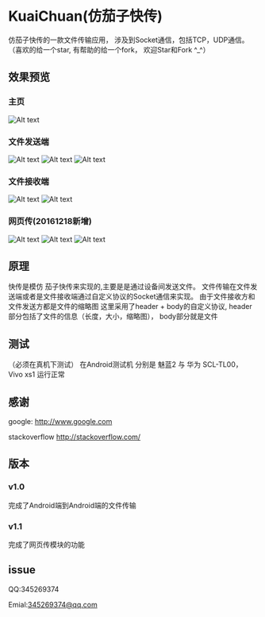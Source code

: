 # KuaiChuan(仿茄子快传)

仿茄子快传的一款文件传输应用， 涉及到Socket通信，包括TCP，UDP通信。（喜欢的给一个star, 有帮助的给一个fork， 欢迎Star和Fork ^_^）

## 效果预览

### 主页 ###
![Alt text](https://github.com/mayubao/KuaiChuan/blob/master/ScreenShot/home.gif)
### 文件发送端 ###
![Alt text](https://github.com/mayubao/KuaiChuan/blob/master/ScreenShot/fs_1.gif)
![Alt text](https://github.com/mayubao/KuaiChuan/blob/master/ScreenShot/fs_2.gif)
![Alt text](https://github.com/mayubao/KuaiChuan/blob/master/ScreenShot/fs_3.gif)
### 文件接收端 ###
![Alt text](https://github.com/mayubao/KuaiChuan/blob/master/ScreenShot/fr_1.gif)
![Alt text](https://github.com/mayubao/KuaiChuan/blob/master/ScreenShot/fr_2.gif)

### 网页传(20161218新增) ###
![Alt text](https://github.com/mayubao/KuaiChuan/blob/master/ScreenShot/w_1.gif)
![Alt text](https://github.com/mayubao/KuaiChuan/blob/master/ScreenShot/w_2.jpg)
![Alt text](https://github.com/mayubao/KuaiChuan/blob/master/ScreenShot/w_3.jpg)

## 原理

快传是模仿 茄子快传来实现的,主要是是通过设备间发送文件。 文件传输在文件发送端或者是文件接收端通过自定义协议的Socket通信来实现。
由于文件接收方和文件发送方都是文件的缩略图
这里采用了header + body的自定义协议, header部分包括了文件的信息（长度，大小，缩略图）， body部分就是文件

## 测试

（必须在真机下测试）
在Android测试机 分别是 魅蓝2 与  华为 SCL-TL00， Vivo xs1 运行正常

## 感谢

google: <http://www.google.com>

stackoverflow  <http://stackoverflow.com/>


## 版本

### v1.0 ###
完成了Android端到Android端的文件传输

### v1.1 ###
完成了网页传模块的功能


## issue
QQ:345269374

Emial:345269374@qq.com
